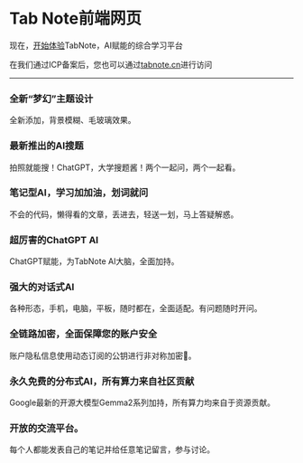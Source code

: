 # Tab Note前端网页

现在，[开始体验](http://101.42.31.139/)TabNote，AI赋能的综合学习平台

在我们通过ICP备案后，您也可以通过[tabnote.cn](http://tabnote.cn)进行访问

********************
### 全新“梦幻”主题设计
全新添加，背景模糊、毛玻璃效果。
### 最新推出的AI搜题
拍照就能搜！ChatGPT，大学搜题酱！两个一起问，两个一起看。
### 笔记型AI，学习加加油，划词就问
不会的代码，懒得看的文章，丢进去，轻送一划，马上答疑解惑。
### 超厉害的ChatGPT AI
ChatGPT赋能，为TabNote AI大脑，全面加持。
### 强大的对话式AI
各种形态，手机，电脑，平板，随时都在，全面适配。有问题随时开问。
### 全链路加密，全面保障您的账户安全
账户隐私信息使用动态订阅的公钥进行非对称加密🔐。
### 永久免费的分布式AI，所有算力来自社区贡献
Google最新的开源大模型Gemma2系列加持，所有算力均来自于资源贡献。
### 开放的交流平台。
每个人都能发表自己的笔记并给任意笔记留言，参与讨论。